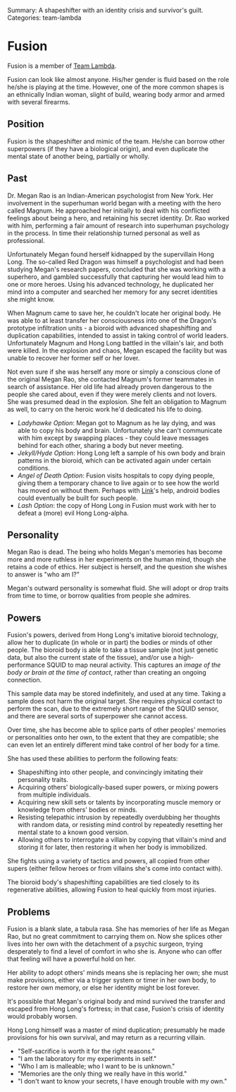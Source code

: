 Summary: A shapeshifter with an identity crisis and survivor's guilt.
Categories: team-lambda

# Fusion

Fusion is a member of [Team Lambda].

Fusion can look like almost anyone. His/her gender is fluid based on the role he/she is playing at the time. However, one of the more common shapes is an ethnically Indian woman, slight of build, wearing body armor and armed with several firearms.

Position
--------

Fusion is the shapeshifter and mimic of the team. He/she can borrow other superpowers (if they have a biological origin), and even duplicate the mental state of another being, partially or wholly.

Past
----

Dr. Megan Rao is an Indian-American psychologist from New York. Her involvement in the superhuman world began with a meeting with the hero called Magnum. He approached her initially to deal with his conflicted feelings about being a hero, and retaining his secret identity. Dr. Rao worked with him, performing a fair amount of research into superhuman psychology in the process. In time their relationship turned personal as well as professional.

Unfortunately Megan found herself kidnapped by the supervillain Hong Long. The so-called Red Dragon was himself a psychologist and had been studying Megan's research papers, concluded that she was working with a superhero, and gambled successfully that capturing her would lead him to one or more heroes. Using his advanced technology, he duplicated her mind into a computer and searched her memory for any secret identities she might know.

When Magnum came to save her, he couldn't locate her original body. He was able to at least transfer her consciousness into one of the Dragon's prototype infiltration units - a bioroid with advanced shapeshifting and duplication capabilities, intended to assist in taking control of world leaders. Unfortunately Magnum and Hong Long battled in the villain's lair, and both were killed. In the explosion and chaos, Megan escaped the facility but was unable to recover her former self or her lover.

Not even sure if she was herself any more or simply a conscious clone of the original Megan Rao, she contacted Magnum's former teammates in search of assistance. Her old life had already proven dangerous to the people she cared about, even if they were merely clients and not lovers. She was presumed dead in the explosion. She felt an obligation to Magnum as well, to carry on the heroic work he'd dedicated his life to doing.

* _Ladyhawke Option_: Megan got to Magnum as he lay dying, and was able to copy his body and brain. Unfortunately she can't communicate with him except by swapping places - they could leave messages behind for each other, sharing a body but never meeting.
* _Jekyll/Hyde Option_: Hong Long left a sample of his own body and brain patterns in the bioroid, which can be activated again under certain conditions.
* _Angel of Death Option_: Fusion visits hospitals to copy dying people, giving them a temporary chance to live again or to see how the world has moved on without them. Perhaps with [Link](link)'s help, android bodies could eventually be built for such people.
* _Lash Option_: the copy of Hong Long in Fusion must work with her to defeat a (more) evil Hong Long-alpha.

Personality
-----------

Megan Rao is dead. The being who holds Megan's memories has become more and more ruthless in her experiments on the human mind, though she retains a code of ethics. Her subject is herself, and the question she wishes to answer is "who am I?"

Megan's outward personality is somewhat fluid. She will adopt or drop traits from time to time, or borrow qualities from people she admires.

Powers
------

Fusion's powers, derived from Hong Long's imitative bioroid technology, allow her to duplicate (in whole or in part) the bodies or minds of other people. The bioroid body is able to take a tissue sample (not just genetic data, but also the current state of the tissue), and/or use a high-performance SQUID to map neural activity. This captures an _image of the body or brain at the time of contact_, rather than creating an ongoing connection.

This sample data may be stored indefinitely, and used at any time. Taking a sample does not harm the original target. She requires physical contact to perform the scan, due to the extremely short range of the SQUID sensor, and there are several sorts of superpower she cannot access.

Over time, she has become able to splice parts of other peoples' memories or personalities onto her own, to the extent that they are compatible; she can even let an entirely different mind take control of her body for a time.

She has used these abilities to perform the following feats:

* Shapeshifting into other people, and convincingly imitating their personality traits.
* Acquiring others' biologically-based super powers, or mixing powers from multiple individuals.
* Acquiring new skill sets or talents by incorporating muscle memory or knowledge from others' bodies or minds.
* Resisting telepathic intrusion by repeatedly overdubbing her thoughts with random data, or resisting mind control by repeatedly resetting her mental state to a known good version.
* Allowing others to interrogate a villain by copying that villain's mind and storing it for later, then restoring it when her body is immobilized.

She fights using a variety of tactics and powers, all copied from other supers (either fellow heroes or from villains she's come into contact with).

The bioroid body's shapeshifting capabilities are tied closely to its regenerative abilities, allowing Fusion to heal quickly from most injuries.

Problems
--------

Fusion is a blank slate, a tabula rasa. She has memories of her life as Megan Rao, but no great commitment to carrying them on. Now she splices other lives into her own with the detachment of a psychic surgeon, trying desperately to find a level of comfort in who she is. Anyone who can offer that feeling will have a powerful hold on her.

Her ability to adopt others' minds means she is replacing her own; she must make provisions, either via a trigger system or timer in her own body, to restore her own memory, or else her identity might be lost forever.

It's possible that Megan's original body and mind survived the transfer and escaped from Hong Long's fortress; in that case, Fusion's crisis of identity would probably worsen.

Hong Long himself was a master of mind duplication; presumably he made provisions for his own survival, and may return as a recurring villain.

* "Self-sacrifice is worth it for the right reasons."
* "I am the laboratory for my experiments in self."
* "Who I am is malleable; who I want to be is unknown."
* "Memories are the only thing we really have in this world."
* "I don't want to know your secrets, I have enough trouble with my own."

[Team Lambda]: /team-lambda

